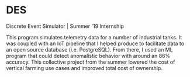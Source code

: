 # DES
Discrete Event Simulator | Summer '19 Internship

This program simulates telemetry data for a number of industrial tanks. It was coupled with an IoT pipeline that 
I helped produce to facilitate data to an open source database (i.e. PostgreSQL). From there, I used an ML program
that could detect anomalistic behavior with around an 86% accuracy. This collective project from the summer lowered the cost of
vertical farming use cases and improved total cost of ownership. 

